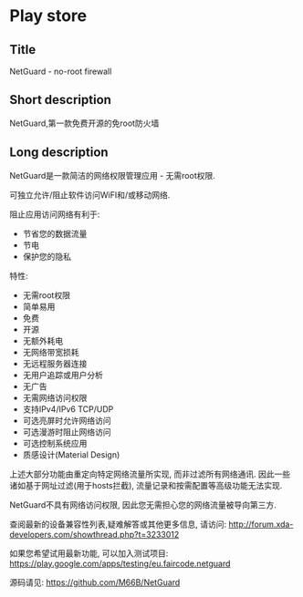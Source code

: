 Play store
==========

Title
-----
NetGuard - no-root firewall


Short description
-----------------
NetGuard,第一款免费开源的免root防火墙


Long description
----------------
NetGuard是一款简洁的网络权限管理应用 - 无需root权限.

可独立允许/阻止软件访问WiFI和/或移动网络.

阻止应用访问网络有利于:

- 节省您的数据流量
- 节电
- 保护您的隐私

特性:

- 无需root权限
- 简单易用
- 免费
- 开源
- 无额外耗电
- 无网络带宽损耗
- 无远程服务器连接
- 无用户追踪或用户分析
- 无广告
- 无需网络访问权限
- 支持IPv4/IPv6 TCP/UDP
- 可选亮屏时允许网络访问
- 可选漫游时阻止网络访问
- 可选控制系统应用
- 质感设计(Material Design)

上述大部分功能由重定向特定网络流量所实现, 而非过滤所有网络通讯. 
因此一些诸如基于网址过滤(用于hosts拦截), 流量记录和按需配置等高级功能无法实现.

NetGuard不具有网络访问权限, 因此您无需担心您的网络流量被导向第三方.

查阅最新的设备兼容性列表,疑难解答或其他更多信息, 请访问: http://forum.xda-developers.com/showthread.php?t=3233012

如果您希望试用最新功能, 可以加入测试项目: 
https://play.google.com/apps/testing/eu.faircode.netguard

源码请见: https://github.com/M66B/NetGuard
